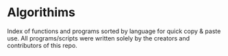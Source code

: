 # Algorithims
Index of functions and programs sorted by language for quick copy & paste use. All programs/scripts were written solely by the creators and contributors of this repo.
